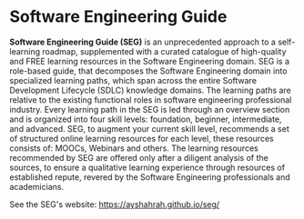 # Software Engineering Guide

**Software Engineering Guide (SEG)** is an unprecedented approach to a self-learning roadmap, supplemented with a curated catalogue of high-quality and FREE learning resources in the Software Engineering domain. SEG is a role-based guide, that decomposes the Software Engineering domain into specialized learning paths, which span across the entire Software Development Lifecycle (SDLC) knowledge domains. The learning paths are relative to the existing functional roles in software engineering professional industry. Every learning path in the SEG is led through an overview section and is organized into four skill levels: foundation, beginner, intermediate, and advanced. SEG, to augment your current skill level, recommends a set of structured online learning resources for each level, these resources consists of: MOOCs, Webinars and others. The learning resources recommended by SEG are offered only after a diligent analysis of the sources, to ensure a qualitative learning experience through resources of established repute, revered by the Software Engineering professionals and academicians.

See the SEG's website: https://ayshahrah.github.io/seg/

